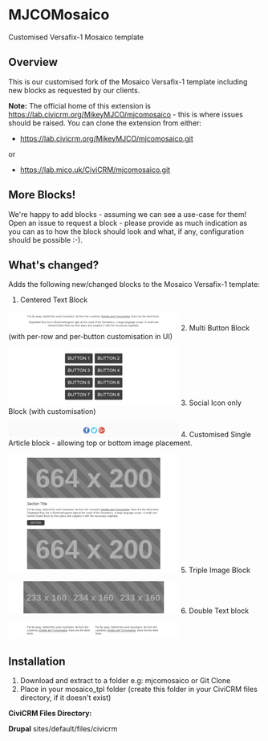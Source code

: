 # MJCOMosaico
Customised Versafix-1 Mosaico template

## Overview

This is our customised fork of the Mosaico Versafix-1 template including new blocks as requested by our clients.

**Note:** The official home of this extension is https://lab.civicrm.org/MikeyMJCO/mjcomosaico - this is where issues should be raised. You can clone the extension from either:

* https://lab.civicrm.org/MikeyMJCO/mjcomosaico.git

or

* https://lab.mjco.uk/CiviCRM/mjcomosaico.git

## More Blocks!

We're happy to add blocks - assuming we can see a use-case for them! Open an issue to request a block - please provide as much indication as you can as to how the block should look and what, if any, configuration should be possible :-).

## What's changed?

Adds the following new/changed blocks to the Mosaico Versafix-1 template:

1. Centered Text Block

![Centered Text Block](edres/centeredTextBlock.png?raw=true "Centered Text Block")
2. Multi Button Block (with per-row and per-button customisation in UI)

![Multi Button Block](edres/multiButtonBlock.png?raw=true "Multi Button Block")
3. Social Icon only Block (with customisation)

![Social Block](edres/socialBlock.png?raw=true "Social Block")
4. Customised Single Article block - allowing top or bottom image placement.

![Single Article Block](edres/singleArticleBlock.png?raw=true "Single Article Block")
5. Triple Image Block

![Triple Image Block](edres/tripleImageBlock.png?raw=true "Triple Image Block")
6. Double Text block

![Double Text Block](edres/doubleTextBlock.png?raw=true "Double Text Block")

## Installation

1. Download and extract to a folder e.g: mjcomosaico or Git Clone
2. Place in your mosaico_tpl folder (create this folder in your CiviCRM files directory, if it doesn't exist)

**CiviCRM Files Directory:**

**Drupal** sites/default/files/civicrm
